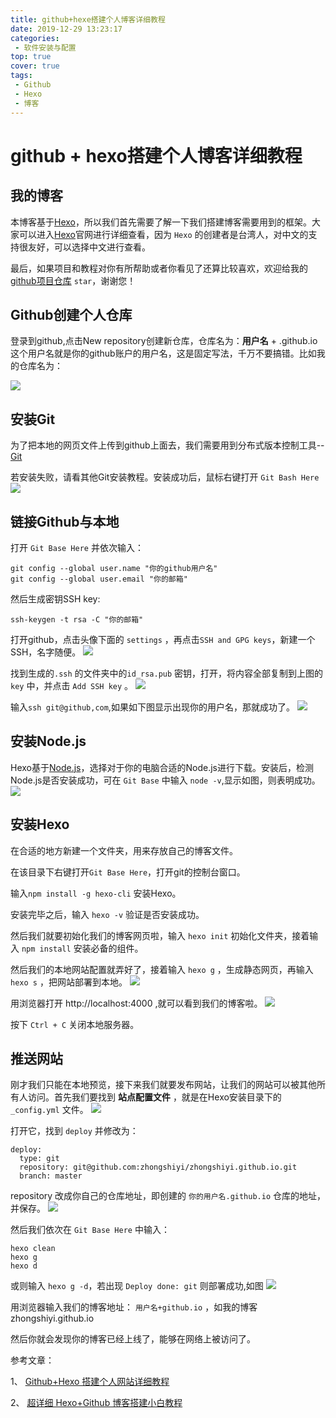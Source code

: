 ```yaml
---
title: github+hexe搭建个人博客详细教程
date: 2019-12-29 13:23:17
categories:
 - 软件安装与配置
top: true
cover: true
tags:
 - Github
 - Hexo
 - 博客
---
```


# github + hexo搭建个人博客详细教程

## 我的博客

本博客基于[Hexo](https://hexo.io/zh-cn/docs/)，所以我们首先需要了解一下我们搭建博客需要用到的框架。大家可以进入[Hexo](https://hexo.io/zh-cn/docs/)官网进行详细查看，因为 `Hexo` 的创建者是台湾人，对中文的支持很友好，可以选择中文进行查看。

最后，如果项目和教程对你有所帮助或者你看见了还算比较喜欢，欢迎给我的[github项目仓库](https://github.com/zhongshiyi/Hexo.git) `star`，谢谢您！

## Github创建个人仓库

登录到github,点击New repository创建新仓库，仓库名为：**用户名** + .github.io 这个用户名就是你的github账户的用户名，这是固定写法，千万不要搞错。比如我的仓库名为：

![](z1.png)

## 安装Git

为了把本地的网页文件上传到github上面去，我们需要用到分布式版本控制工具--[Git](https://git-scm.com/download/win)

若安装失败，请看其他Git安装教程。安装成功后，鼠标右键打开 `Git Bash Here`
![](02.png)

## 链接Github与本地

打开 `Git Base Here` 并依次输入：

```
git config --global user.name "你的github用户名"
git config --global user.email "你的邮箱"
```

然后生成密钥SSH key:

```
ssh-keygen -t rsa -C "你的邮箱" 
```

打开github，点击头像下面的 `settings` ，再点击`SSH and GPG keys`，新建一个SSH，名字随便。
![](03.png)

找到生成的`.ssh` 的文件夹中的`id_rsa.pub` 密钥，打开，将内容全部复制到上图的 `key` 中，并点击 `Add SSH key` 。
![](04.png)

输入`ssh git@github,com`,如果如下图显示出现你的用户名，那就成功了。
![](05.png)

## 安装Node.js

Hexo基于[Node.js](https://nodejs.org/en/download/)，选择对于你的电脑合适的Node.js进行下载。安装后，检测Node.js是否安装成功，可在 `Git Base` 中输入 `node -v`,显示如图，则表明成功。
![](06.png)

## 安装Hexo

在合适的地方新建一个文件夹，用来存放自己的博客文件。

在该目录下右键打开`Git Base Here`，打开git的控制台窗口。

输入`npm install -g hexo-cli` 安装Hexo。

安装完毕之后，输入 `hexo -v` 验证是否安装成功。

然后我们就要初始化我们的博客网页啦，输入 `hexo init` 初始化文件夹，接着输入 `npm install` 安装必备的组件。

然后我们的本地网站配置就弄好了，接着输入 `hexo g` ，生成静态网页，再输入 `hexo s` ，把网站部署到本地。
![](07.png)

用浏览器打开 http://localhost:4000 ,就可以看到我们的博客啦。
![](08.png)

按下 `Ctrl + C` 关闭本地服务器。

## 推送网站

刚才我们只能在本地预览，接下来我们就要发布网站，让我们的网站可以被其他所有人访问。首先我们要找到 **站点配置文件** ，就是在Hexo安装目录下的 `_config.yml` 文件。
![](09.png)

打开它，找到 `deploy` 并修改为：

```
deploy:
  type: git
  repository: git@github.com:zhongshiyi/zhongshiyi.github.io.git
  branch: master
```

repository 改成你自己的仓库地址，即创建的 `你的用户名.github.io` 仓库的地址，并保存。
![](10.png)

然后我们依次在 `Git Base Here` 中输入：

```
hexo clean
hexo g
hexo d
```

或则输入 `hexo g -d`，若出现 `Deploy done: git` 则部署成功,如图
![](11.png)

用浏览器输入我们的博客地址： `用户名+github.io` ，如我的博客 zhongshiyi.github.io

然后你就会发现你的博客已经上线了，能够在网络上被访问了。

参考文章：

1、 [Github+Hexo 搭建个人网站详细教程](https://zhuanlan.zhihu.com/p/26625249)

2、 [超详细 Hexo+Github 博客搭建小白教程](https://godweiyang.com/2018/04/13/hexo-blog/#toc-heading-2)